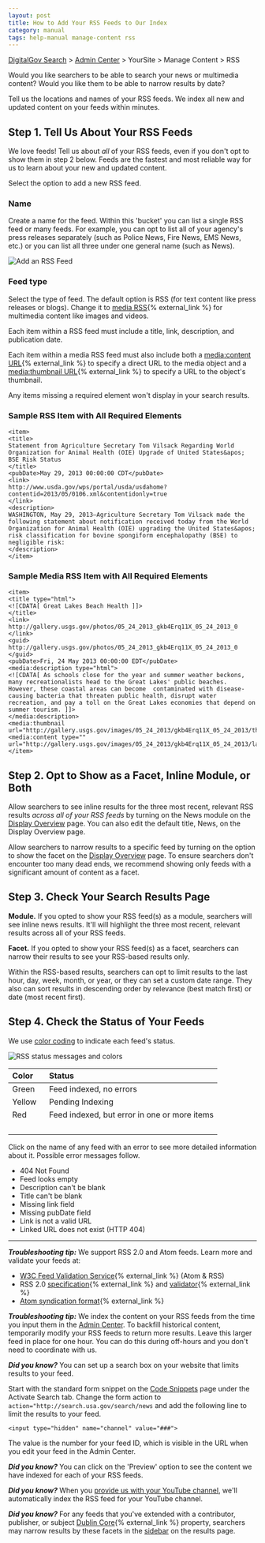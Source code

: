 ```yaml
---
layout: post
title: How to Add Your RSS Feeds to Our Index
category: manual
tags: help-manual manage-content rss
---
```

[DigitalGov Search](/index.html) > [Admin Center](https://search.usa.gov/sites/) > YourSite > Manage Content > RSS

Would you like searchers to be able to search your news or multimedia content? Would you like them to be able to narrow results by date?

Tell us the locations and names of your RSS feeds. We index all new and updated content on your feeds within minutes.

## Step 1. Tell Us About Your RSS Feeds

We love feeds! Tell us about *all* of your RSS feeds, even if you don't opt to show them in step 2 below. Feeds are the fastest and most reliable way for us to learn about your new and updated content.

Select the option to add a new RSS feed.

### Name

Create a name for the feed. Within this 'bucket' you can list a single RSS feed or many feeds. For example, you can opt to list all of your agency's press releases separately (such as Police News, Fire News, EMS News, etc.) or you can list all three under one general name (such as News).

![Add an RSS Feed](https://9fddeb862c037f6d2190-f1564c64756a8cfee25b6b19953b1d23.ssl.cf2.rackcdn.com/rss.png)

### Feed type

Select the type of feed. The default option is RSS (for text content like press releases or blogs). Change it to [media RSS](http://www.rssboard.org/media-rss){% external_link %} for multimedia content like images and videos.

Each item within a RSS feed must include a title, link, description, and publication date.

Each item within a media RSS feed must also include both a [media:content URL](http://www.rssboard.org/media-rss#media-content){% external_link %} to specify a direct URL to the media object and a [media:thumbnail URL](http://www.rssboard.org/media-rss#media-thumbnails){% external_link %} to specify a URL to the object's thumbnail.

Any items missing a required element won't display in your search results.

### Sample RSS Item with All Required Elements

	<item>
	<title>
	Statement from Agriculture Secretary Tom Vilsack Regarding World Organization for Animal Health (OIE) Upgrade of United States&apos; BSE Risk Status
	</title>
	<pubDate>May 29, 2013 00:00:00 CDT</pubDate>
	<link>
	http://www.usda.gov/wps/portal/usda/usdahome?contentid=2013/05/0106.xml&contentidonly=true
	</link>
	<description>
	WASHINGTON, May 29, 2013–Agriculture Secretary Tom Vilsack made the following statement about notification received today from the World Organization for Animal Health (OIE) upgrading the United States&apos; risk classification for bovine spongiform encephalopathy (BSE) to negligible risk:
	</description>
	</item>

### Sample Media RSS Item with All Required Elements

	<item>
	<title type="html">
	<![CDATA[ Great Lakes Beach Health ]]>
	</title>
	<link>
	http://gallery.usgs.gov/photos/05_24_2013_gkb4Erq11X_05_24_2013_0
	</link>
	<guid>
	http://gallery.usgs.gov/photos/05_24_2013_gkb4Erq11X_05_24_2013_0
	</guid>
	<pubDate>Fri, 24 May 2013 00:00:00 EDT</pubDate>
	<media:description type="html">
	<![CDATA[ As schools close for the year and summer weather beckons, many recreationalists head to the Great Lakes' public beaches. However, these coastal areas can become 	contaminated with disease-causing bacteria that threaten public health, disrupt water 	recreation, and pay a toll on the Great Lakes economies that depend on summer tourism. ]]>
	</media:description>
	<media:thumbnail url="http://gallery.usgs.gov/images/05_24_2013/gkb4Erq11X_05_24_2013/thumbs/CoastalEco_KPrzybyla_kelly18.JPG"/>
	<media:content type="" url="http://gallery.usgs.gov/images/05_24_2013/gkb4Erq11X_05_24_2013/large/CoastalEco_KPrzybyla_kelly18.JPG"/>
	</item>

## Step 2. Opt to Show as a Facet, Inline Module, or Both

Allow searchers to see inline results for the three most recent, relevant RSS results *across all of your RSS feeds* by turning on the News module on the [Display Overview](/manual/display-overview.html) page. You can also edit the default title, News, on the Display Overview page.

Allow searchers to narrow results to a specific feed by turning on the option to show the facet on the [Display Overview](/manual/display-overview.html) page. To ensure searchers don't encounter too many dead ends, we recommend showing only feeds with a significant amount of content as a facet.

## Step 3. Check Your Search Results Page

**Module.** If you opted to show your RSS feed(s) as a module, searchers will see inline news results. It'll will highlight the three most recent, relevant results across all of your RSS feeds.

**Facet.** If you opted to show your RSS feed(s) as a facet, searchers can narrow their results to see your RSS-based results only.

Within the RSS-based results, searchers can opt to limit results to the last hour, day, week, month, or year, or they can set a custom date range. They also can sort results in descending order by relevance (best match first) or date (most recent first).

## Step 4. Check the Status of Your Feeds

We use [color coding](/manual/color-codes.html) to indicate each feed's status. 

![RSS status messages and colors](https://9fddeb862c037f6d2190-f1564c64756a8cfee25b6b19953b1d23.ssl.cf2.rackcdn.com/rss-status.png "RSS status messages and colors")

| Color | Status | 
| :------------ | :---------------------------------- |
| Green&nbsp;&nbsp;&nbsp; | Feed indexed, no errors&nbsp;&nbsp;&nbsp;&nbsp;&nbsp;&nbsp; |
| Yellow | Pending Indexing |
| Red | Feed indexed, but error in one or more items |
| &nbsp; | &nbsp; |

Click on the name of any feed with an error to see more detailed information about it. Possible error messages follow.

* 404 Not Found
* Feed looks empty
* Description can't be blank
* Title can't be blank
* Missing link field
* Missing pubDate field
* Link is not a valid URL
* Linked URL does not exist (HTTP 404)

---

***Troubleshooting tip:*** We support RSS 2.0 and Atom feeds. Learn more and validate your feeds at:

* [W3C Feed Validation Service](http://validator.w3.org/feed/){% external_link %} (Atom & RSS)
* RSS 2.0 [specification](http://www.rssboard.org/rss-specification){% external_link %} and [validator](http://www.rssboard.org/rss-validator/){% external_link %}
* [Atom syndication format](http://atomenabled.org/developers/syndication/){% external_link %}

***Troubleshooting tip:*** We index the content on your RSS feeds from the time you input them in the [Admin Center](https://search.usa.gov/sites/). To backfill historical content, temporarily modify your RSS feeds to return more results. Leave this larger feed in place for one hour. You can do this during off-hours and you don't need to coordinate with us.

***Did you know?*** You can set up a search box on your website that limits results to your feed.

Start with the standard form snippet on the [Code Snippets](/manual/code.html) page under the Activate Search tab. Change the form action to `action="http://search.usa.gov/search/news` and add the following line to limit the results to your feed.

`<input type="hidden" name="channel" value="###">`

The value is the number for your feed ID, which is visible in the URL when you edit your feed in the Admin Center.

***Did you know?*** You can click on the 'Preview' option to see the content we have indexed for each of your RSS feeds.

***Did you know?*** When you [provide us with your YouTube channel](/manual/youtube.html), we'll automatically index the RSS feed for your YouTube channel.

***Did you know?*** For any feeds that you've extended with a contributor, publisher, or subject [Dublin Core](http://dublincore.org/documents/dcmi-terms/){% external_link %} property, searchers may narrow results by these facets in the [sidebar](/manual/display-overview.html) on the results page.